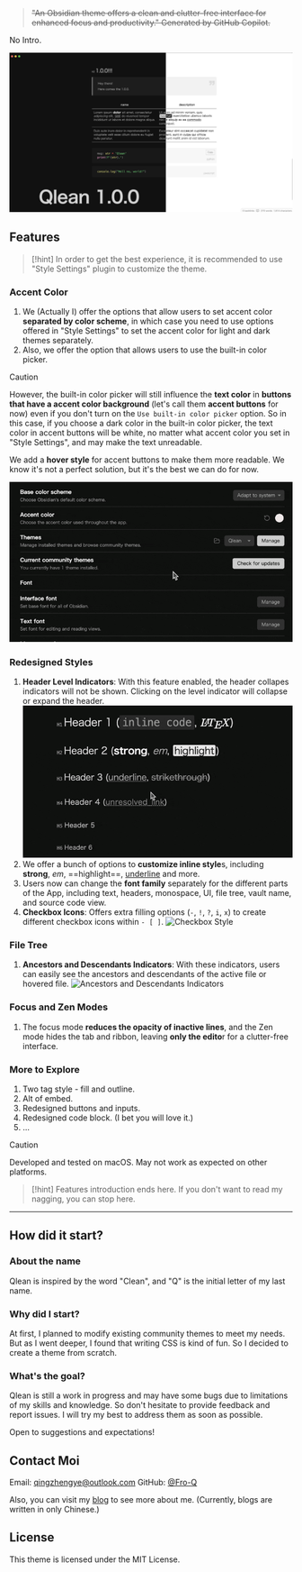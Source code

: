 > ~~"An Obsidian theme offers a clean and clutter-free interface for enhanced focus and productivity."
> Generated by GitHub Copilot.~~

No Intro.

![Qlean](assets/Qlean.png)

## Features

> [!hint]
> In order to get the best experience, it is recommended to use "Style Settings" plugin to customize the theme.

### Accent Color

1. We (Actually I) offer the options that allow users to set accent color **separated by color scheme**, in which case you need to use options offered in "Style Settings" to set the accent color for light and dark themes separately.
2. Also, we offer the option that allows users to use the built-in color picker.

> [!caution]
> However, the built-in color picker will still influence the **text color** in **buttons that have a accent color background** (let's call them **accent buttons** for now) even if you don't turn on the `Use built-in color picker` option. So in this case, if you choose a dark color in the built-in color picker, the text color in accent buttons will be white, no matter what accent color you set in "Style Settings", and may make the text unreadable.
>
> We add a **hover style** for accent buttons to make them more readable. We know it's not a perfect solution, but it's the best we can do for now.

![Solution for accent button](assets/solution_for_accent_button.gif)

### Redesigned Styles

1. **Header Level Indicators**: With this feature enabled, the header collapes indicators will not be shown. Clicking on the level indicator will collapse or expand the header.
![Header Level Indicators](assets/header_level_indicator.gif)
2. We offer a bunch of options to **customize inline style**s, including **strong**, _em_, ==highlight==, <u>underline</u> and more.
3. Users now can change the **font family** separately for the different parts of the App, including text, headers, monospace, UI, file tree, vault name, and source code view.
4. **Checkbox Icons**: Offers extra filling options (`-`, `!`, `?`, `i`, `x`) to create different checkbox icons within `- [ ]`.
![Checkbox Style](checkbox_style.png)

### File Tree

1. **Ancestors and Descendants Indicators**: With these indicators, users can easily see the ancestors and descendants of the active file or hovered file.
![Ancestors and Descendants Indicators](ancestors_and_descendants_indicators.gif)

### Focus and Zen Modes

1. The focus mode **reduces the opacity of inactive lines**, and the Zen mode hides the tab and ribbon, leaving **only the edito**r for a clutter-free interface.

### More to Explore

1. Two tag style - fill and outline.
2. Alt of embed.
3. Redesigned buttons and inputs.
4. Redesigned code block. (I bet you will love it.)
5. ...

> [!caution]
> Developed and tested on macOS. May not work as expected on other platforms.

> [!hint]
> Features introduction ends here. If you don't want to read my nagging, you can stop here.

---

## How did it start?

### About the name

Qlean is inspired by the word "Clean", and "Q" is the initial letter of my last name.

### Why did I start?

At first, I planned to modify existing community themes to meet my needs. But as I went deeper, I found that writing CSS is kind of fun. So I decided to create a theme from scratch.

### What's the goal?

Qlean is still a work in progress and may have some bugs due to limitations of my skills and knowledge. So don't hesitate to provide feedback and report issues. I will try my best to address them as soon as possible.

Open to suggestions and expectations!

## Contact Moi

Email: qingzhengye@outlook.com
GitHub: [@Fro-Q](https://github.com/Fro-Q)

Also, you can visit my [blog](https://fro-blo.com/) to see more about me. (Currently, blogs are written in only Chinese.)

## License

This theme is licensed under the MIT License.
